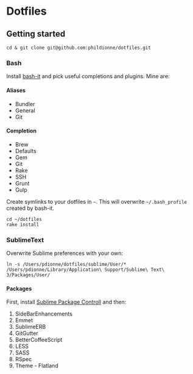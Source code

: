 # Dotfiles

## Getting started
```
cd & git clone git@github.com:phildionne/dotfiles.git
```

### Bash
Install [bash-it](https://github.com/revans/bash-it) and pick useful completions and plugins. Mine are:

#### Aliases
- Bundler
- General
- Git

#### Completion
- Brew
- Defaults
- Gem
- Git
- Rake
- SSH
- Grunt
- Gulp

Create symlinks to your dotfiles in `~`. This will overwrite `~/.bash_profile` created by bash-it.
```
cd ~/dotfiles
rake install
```

### SublimeText

Overwrite Sublime preferences with your own:

```
ln -s /Users/pdionne/dotfiles/sublime/User/* /Users/pdionne/Library/Application\ Support/Sublime\ Text\ 3/Packages/User/
```

#### Packages

First, install [Sublime Package Controll](http://wbond.net/sublime_packages/package_control) and then:

1. SideBarEnhancements
2. Emmet
3. SublimeERB
4. GitGutter
5. BetterCoffeeScript
6. LESS
7. SASS
8. RSpec
9. Theme - Flatland
